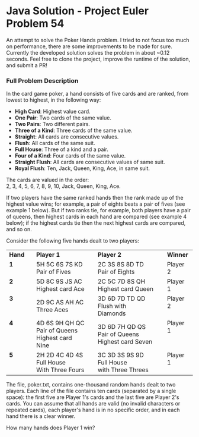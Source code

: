 # Java Solution - Project Euler Problem 54
An attempt to solve the Poker Hands problem. I tried to not focus too much on performance, there are some improvements to be made for sure. Currently the developed solution solves the problem in about ~0.12 seconds. Feel free to clone the project, improve the runtime of the solution, and submit a PR!

### Full Problem Description

<p>In the card game poker, a hand consists of five cards and are ranked, from lowest to highest, in the following way:</p>
<ul><li><b>High Card</b>: Highest value card.</li>
<li><b>One Pair</b>: Two cards of the same value.</li>
<li><b>Two Pairs</b>: Two different pairs.</li>
<li><b>Three of a Kind</b>: Three cards of the same value.</li>
<li><b>Straight</b>: All cards are consecutive values.</li>
<li><b>Flush</b>: All cards of the same suit.</li>
<li><b>Full House</b>: Three of a kind and a pair.</li>
<li><b>Four of a Kind</b>: Four cards of the same value.</li>
<li><b>Straight Flush</b>: All cards are consecutive values of same suit.</li>
<li><b>Royal Flush</b>: Ten, Jack, Queen, King, Ace, in same suit.</li>
</ul><p>The cards are valued in the order:<br />2, 3, 4, 5, 6, 7, 8, 9, 10, Jack, Queen, King, Ace.</p>
<p>If two players have the same ranked hands then the rank made up of the highest value wins; for example, a pair of eights beats a pair of fives (see example 1 below). But if two ranks tie, for example, both players have a pair of queens, then highest cards in each hand are compared (see example 4 below); if the highest cards tie then the next highest cards are compared, and so on.</p>
<p>Consider the following five hands dealt to two players:</p>
<div style="text-align:center;">
<table><tr><td><b>Hand</b></td><td> </td><td><b>Player 1</b></td><td> </td><td><b>Player 2</b></td><td> </td><td><b>Winner</b></td>
</tr><tr><td style="vertical-align:top;"><b>1</b></td><td> </td><td>5H 5C 6S 7S KD<br /><div class="note">Pair of Fives</div></td><td> </td><td>2C 3S 8S 8D TD<br /><div class="note">Pair of Eights</div></td><td> </td><td style="vertical-align:top;">Player 2</td>
</tr><tr><td style="vertical-align:top;"><b>2</b></td><td> </td><td>5D 8C 9S JS AC<br /><div class="note">Highest card Ace</div></td><td> </td><td>2C 5C 7D 8S QH<br /><div class="note">Highest card Queen</div></td><td> </td><td style="vertical-align:top;">Player 1</td>
</tr><tr><td style="vertical-align:top;"><b>3</b></td><td> </td><td>2D 9C AS AH AC<br /><div class="note">Three Aces</div></td><td> </td><td>3D 6D 7D TD QD<br /><div class="note">Flush  with Diamonds</div></td><td> </td><td style="vertical-align:top;">Player 2</td>
</tr><tr><td style="vertical-align:top;"><b>4</b></td><td> </td><td>4D 6S 9H QH QC<br /><div class="note">Pair of Queens<br />Highest card Nine</div></td><td> </td><td>3D 6D 7H QD QS<br /><div class="note">Pair of Queens<br />Highest card Seven</div></td><td> </td><td style="vertical-align:top;">Player 1</td>
</tr><tr><td style="vertical-align:top;"><b>5</b></td><td> </td><td>2H 2D 4C 4D 4S<br /><div class="note">Full House<br />With Three Fours</div></td><td> </td><td>3C 3D 3S 9S 9D<br /><div class="note">Full House<br />with Three Threes</div></td><td> </td><td style="vertical-align:top;">Player 1</td>
</tr></table></div>
<p>The file, poker.txt, contains one-thousand random hands dealt to two players. Each line of the file contains ten cards (separated by a single space): the first five are Player 1's cards and the last five are Player 2's cards. You can assume that all hands are valid (no invalid characters or repeated cards), each player's hand is in no specific order, and in each hand there is a clear winner.</p>
<p>How many hands does Player 1 win?</p>
